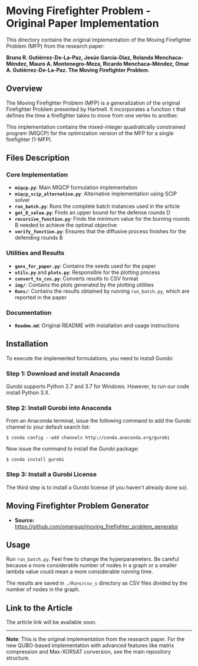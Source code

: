 # Moving Firefighter Problem - Original Paper Implementation

This directory contains the original implementation of the Moving Firefighter Problem (MFP) from the research paper:

**Bruno R. Gutiérrez-De-La-Paz, Jesús García-Díaz, Rolando Menchaca-Méndez, Mauro A. Montenegro-Meza, Ricardo Menchaca-Méndez, Omar A. Gutiérrez-De-La-Paz. The Moving Firefighter Problem.**

## Overview

The Moving Firefighter Problem (MFP) is a generalization of the original Firefighter Problem presented by Hartnell. It incorporates a function τ that defines the time a firefighter takes to move from one vertex to another.

This implementation contains the mixed-integer quadratically constrained program (MIQCP) for the optimization version of the MFP for a single firefighter (1-MFP).

## Files Description

### Core Implementation
- **`miqcp.py`**: Main MIQCP formulation implementation
- **`miqcp_scip_alternative.py`**: Alternative implementation using SCIP solver
- **`run_batch.py`**: Runs the complete batch instances used in the article
- **`get_D_value.py`**: Finds an upper bound for the defense rounds D
- **`recursive_function.py`**: Finds the minimum value for the burning rounds B needed to achieve the optimal objective
- **`verify_function.py`**: Ensures that the diffusive process finishes for the defending rounds B

### Utilities and Results
- **`gens_for_paper.py`**: Contains the seeds used for the paper
- **`utils.py`** and **`plots.py`**: Responsible for the plotting process
- **`convert_to_cvs.py`**: Converts results to CSV format
- **`img/`**: Contains the plots generated by the plotting utilities
- **`Runs/`**: Contains the results obtained by running `run_batch.py`, which are reported in the paper

### Documentation
- **`Readme.md`**: Original README with installation and usage instructions

## Installation

To execute the implemented formulations, you need to install Gurobi:

### Step 1: Download and install Anaconda
Gurobi supports Python 2.7 and 3.7 for Windows. However, to run our code install Python 3.X.

### Step 2: Install Gurobi into Anaconda
From an Anaconda terminal, issue the following command to add the Gurobi channel to your default search list:
```
$ conda config --add channels http://conda.anaconda.org/gurobi
```

Now issue the command to install the Gurobi package:
```
$ conda install gurobi
```

### Step 3: Install a Gurobi License
The third step is to install a Gurobi license (if you haven't already done so).

## Moving Firefighter Problem Generator
- **Source:** https://github.com/omargup/moving_firefighter_problem_generator

## Usage

Run `run_batch.py`. Feel free to change the hyperparameters. Be careful because a more considerable number of nodes in a graph or a smaller lambda value could mean a more considerable running time.

The results are saved in `./Runs/csv_s` directory as CSV files divided by the number of nodes in the graph.

## Link to the Article

The article link will be available soon.

---

**Note**: This is the original implementation from the research paper. For the new QUBO-based implementation with advanced features like matrix compression and Max-XORSAT conversion, see the main repository structure.
